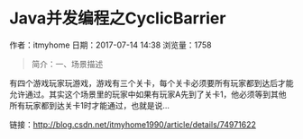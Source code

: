 # Java并发编程之CyclicBarrier
作者：itmyhome
日期：2017-07-14 14:38
浏览量：1758
> 简介：一、场景描述

有四个游戏玩家玩游戏，游戏有三个关卡，每个关卡必须要所有玩家都到达后才能允许通过。其实这个场景里的玩家中如果有玩家A先到了关卡1，他必须等到其他所有玩家都到达关卡1时才能通过，也就是说...

 链接：http://blog.csdn.net/itmyhome1990/article/details/74971622
